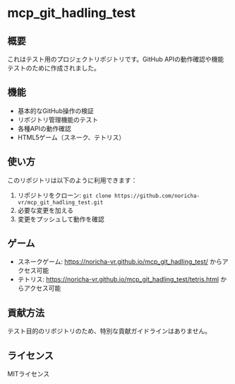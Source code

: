 # mcp_git_hadling_test

## 概要
これはテスト用のプロジェクトリポジトリです。GitHub APIの動作確認や機能テストのために作成されました。

## 機能
- 基本的なGitHub操作の検証
- リポジトリ管理機能のテスト
- 各種APIの動作確認
- HTML5ゲーム（スネーク、テトリス）

## 使い方
このリポジトリは以下のように利用できます：
1. リポジトリをクローン: `git clone https://github.com/noricha-vr/mcp_git_hadling_test.git`
2. 必要な変更を加える
3. 変更をプッシュして動作を確認

## ゲーム
- スネークゲーム: https://noricha-vr.github.io/mcp_git_hadling_test/ からアクセス可能
- テトリス: https://noricha-vr.github.io/mcp_git_hadling_test/tetris.html からアクセス可能

## 貢献方法
テスト目的のリポジトリのため、特別な貢献ガイドラインはありません。

## ライセンス
MITライセンス